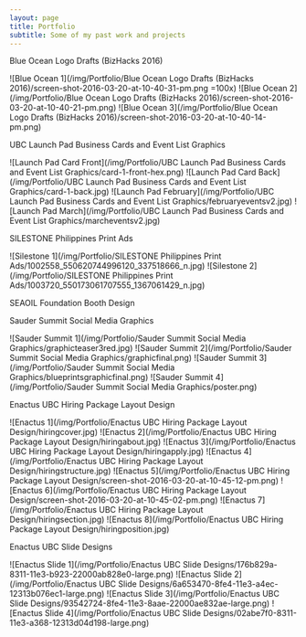 ```yaml
---
layout: page
title: Portfolio
subtitle: Some of my past work and projects
---
```


Blue Ocean Logo Drafts (BizHacks 2016)

![Blue Ocean 1](/img/Portfolio/Blue Ocean Logo Drafts (BizHacks 2016)/screen-shot-2016-03-20-at-10-40-31-pm.png =100x) ![Blue Ocean 2](/img/Portfolio/Blue Ocean Logo Drafts (BizHacks 2016)/screen-shot-2016-03-20-at-10-40-21-pm.png) ![Blue Ocean 3](/img/Portfolio/Blue Ocean Logo Drafts (BizHacks 2016)/screen-shot-2016-03-20-at-10-40-14-pm.png)

UBC Launch Pad Business Cards and Event List Graphics

![Launch Pad Card Front](/img/Portfolio/UBC Launch Pad Business Cards and Event List Graphics/card-1-front-hex.png) ![Launch Pad Card Back](/img/Portfolio/UBC Launch Pad Business Cards and Event List Graphics/card-1-back.jpg) ![Launch Pad February](/img/Portfolio/UBC Launch Pad Business Cards and Event List Graphics/februaryeventsv2.jpg) ![Launch Pad March](/img/Portfolio/UBC Launch Pad Business Cards and Event List Graphics/marcheventsv2.jpg)

SILESTONE Philippines Print Ads

![Silestone 1](/img/Portfolio/SILESTONE Philippines Print Ads/1002558_550620744996120_337518666_n.jpg) ![Silestone 2](/img/Portfolio/SILESTONE Philippines Print Ads/1003720_550173061707555_1367061429_n.jpg)

SEAOIL Foundation Booth Design

Sauder Summit Social Media Graphics

![Sauder Summit 1](/img/Portfolio/Sauder Summit Social Media Graphics/graphicteaser3red.jpg) ![Sauder Summit 2](/img/Portfolio/Sauder Summit Social Media Graphics/graphicfinal.png) ![Sauder Summit 3](/img/Portfolio/Sauder Summit Social Media Graphics/blueprintsgraphicfinal.png) ![Sauder Summit 4](/img/Portfolio/Sauder Summit Social Media Graphics/poster.png)

Enactus UBC Hiring Package Layout Design

![Enactus 1](/img/Portfolio/Enactus UBC Hiring Package Layout Design/hiringcover.jpg) ![Enactus 2](/img/Portfolio/Enactus UBC Hiring Package Layout Design/hiringabout.jpg) ![Enactus 3](/img/Portfolio/Enactus UBC Hiring Package Layout Design/hiringapply.jpg) ![Enactus 4](/img/Portfolio/Enactus UBC Hiring Package Layout Design/hiringstructure.jpg) ![Enactus 5](/img/Portfolio/Enactus UBC Hiring Package Layout Design/screen-shot-2016-03-20-at-10-45-12-pm.png) ![Enactus 6](/img/Portfolio/Enactus UBC Hiring Package Layout Design/screen-shot-2016-03-20-at-10-45-02-pm.png) ![Enactus 7](/img/Portfolio/Enactus UBC Hiring Package Layout Design/hiringsection.jpg) ![Enactus 8](/img/Portfolio/Enactus UBC Hiring Package Layout Design/hiringposition.jpg)

Enactus UBC Slide Designs

![Enactus Slide 1](/img/Portfolio/Enactus UBC Slide Designs/176b829a-8311-11e3-b923-22000ab828e0-large.png) ![Enactus Slide 2](/img/Portfolio/Enactus UBC Slide Designs/6a653470-8fe4-11e3-a4ec-12313b076ec1-large.png) ![Enactus Slide 3](/img/Portfolio/Enactus UBC Slide Designs/93542724-8fe4-11e3-8aae-22000ae832ae-large.png) ![Enactus Slide 4](/img/Portfolio/Enactus UBC Slide Designs/02abe7f0-8311-11e3-a368-12313d04d198-large.png)